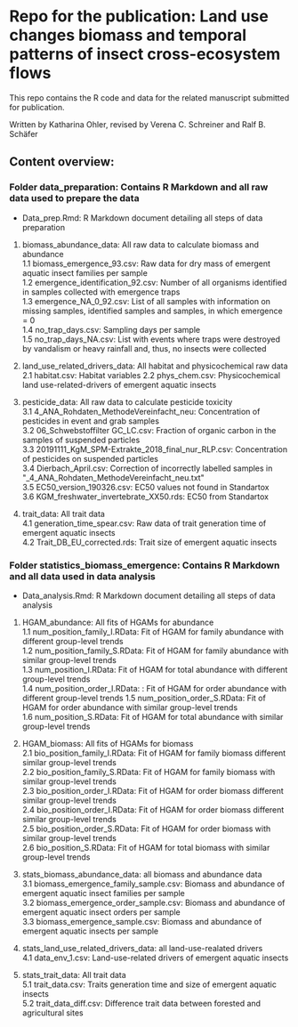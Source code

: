 # Repo for the publication: Land use changes biomass and temporal patterns of insect cross-ecosystem flows


This repo contains the R code and data for the related manuscript submitted for publication.

Written by Katharina Ohler, revised by Verena C. Schreiner and Ralf B. Schäfer

## Content overview: 

### Folder data_preparation: Contains R Markdown and all raw data used to prepare the data
  - Data_prep.Rmd: R Markdown document detailing all steps of data preparation
  
 1. biomass_abundance_data: All raw data to calculate biomass and abundance  
     1.1 biomass_emergence_93.csv: Raw data for dry mass of emergent aquatic insect families per sample  
   1.2 emergence_identification_92.csv: Number of all organisms identified in samples collected with emergence traps  
   1.3 emergence_NA_0_92.csv: List of all samples with information on missing samples, identified samples and samples, in which emergence = 0  
  1.4 no_trap_days.csv: Sampling days per sample  
  1.5 no_trap_days_NA.csv: List with events where traps were destroyed by vandalism or heavy rainfall and, thus, no insects were collected

 2. land_use_related_drivers_data: All habitat and physicochemical raw data  
    2.1 habitat.csv: Habitat variables 
  2.2 phys_chem.csv: Physicochemical land use-related-drivers of emergent aquatic insects  

 3. pesticide_data: All raw data to calculate pesticide toxicity  
   3.1 4_ANA_Rohdaten_MethodeVereinfacht_neu: Concentration of pesticides in event and grab samples  
    3.2 06_Schwebstoffilter GC_LC.csv: Fraction of organic carbon in the samples of suspended particles    
  3.3 20191111_KgM_SPM-Extrakte_2018_final_nur_RLP.csv: Concentration of pesticides on suspended particles  
    3.4 Dierbach_April.csv: Correction of incorrectly labelled samples in "_4_ANA_Rohdaten_MethodeVereinfacht_neu.txt"  
  3.5 EC50_version_190326.csv: EC50 values not found in Standartox  
  3.6 KGM_freshwater_invertebrate_XX50.rds: EC50 from Standartox  
  
4. trait_data: All trait data  
  4.1 generation_time_spear.csv: Raw data of trait generation time of emergent aquatic insects  
  4.2 Trait_DB_EU_corrected.rds: Trait size of emergent aquatic insects

 
### Folder statistics_biomass_emergence: Contains R Markdown and all data used in data analysis
  - Data_analysis.Rmd: R Markdown document detailing all steps of data analysis

 1.  HGAM_abundance: All fits of HGAMs for abundance     
  1.1 num_position_family_I.RData: Fit of HGAM for family abundance with different group-level trends  
  1.2 num_position_family_S.RData: Fit of HGAM for family abundance with similar group-level trends  
  1.3 num_position_I.RData: Fit of HGAM for total abundance with different group-level trends  
  1.4 num_position_order_I.RData: : Fit of HGAM for order abundance with different group-level trends
  1.5 num_position_order_S.RData: Fit of HGAM for order abundance with similar group-level trends  
  1.6 num_position_S.RData: Fit of HGAM for total abundance with similar group-level trends  
  
  2. HGAM_biomass: All fits of HGAMs for biomass  
    2.1 bio_position_family_I.RData: Fit of HGAM for family biomass different similar group-level trends  
  2.2 bio_position_family_S.RData: Fit of HGAM for family biomass with similar group-level trends  
  2.3 bio_position_order_I.RData: Fit of HGAM for order biomass different similar group-level trends    
  2.4 bio_position_order_I.RData: Fit of HGAM for order biomass different similar group-level trends    
  2.5 bio_position_order_S.RData: Fit of HGAM for order biomass with similar group-level trends  
  2.6 bio_position_S.RData: Fit of HGAM for total biomass with similar group-level trends  
  
   3. stats_biomass_abundance_data: all biomass and abundance data  
  3.1 biomass_emergence_family_sample.csv: Biomass and abundance of emergent aquatic insect families per sample  
  3.2 biomass_emergence_order_sample.csv: Biomass and abundance of emergent aquatic insect orders per sample  
  3.3 biomass_emergence_sample.csv: Biomass and abundance of emergent aquatic insects per sample  
  
 4. stats_land_use_related_drivers_data: all land-use-realated drivers  
  4.1 data_env_1.csv: Land-use-related drivers of emergent aquatic insects
 
 5. stats_trait_data: All trait data  
  5.1 trait_data.csv: Traits generation time and size of emergent aquatic insects  
  5.2 trait_data_diff.csv: Difference trait data between forested and agricultural sites 
